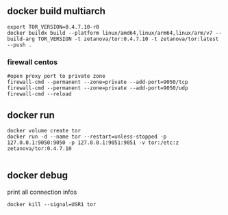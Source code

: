 ## docker build multiarch 
```
export TOR_VERSION=0.4.7.10-r0
docker buildx build --platform linux/amd64,linux/arm64,linux/arm/v7 --build-arg TOR_VERSION -t zetanova/tor:0.4.7.10 -t zetanova/tor:latest --push .
```

### firewall centos
```
#open proxy port to private zone
firewall-cmd --permanent --zone=private --add-port=9050/tcp 
firewall-cmd --permanent --zone=private --add-port=9050/udp
firewall-cmd --reload
```

## docker run
```
docker volume create tor
docker run -d --name tor --restart=unless-stopped -p 127.0.0.1:9050:9050 -p 127.0.0.1:9051:9051 -v tor:/etc:z zetanova/tor:0.4.7.10
   
```

## docker debug

print all connection infos
```
docker kill --signal=USR1 tor
```